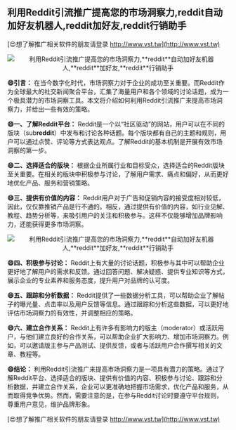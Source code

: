 ## **利用Reddit引流推广提高您的市场洞察力,**reddit**自动加好友机器人,**reddit**加好友,**reddit**行销助手**

[😍想了解推广相关软件的朋友请登录 http://www.vst.tw](http://www.vst.tw)

 <center><img src="https://vst.tw/MP4/tuiguang/png/2.png" alt="利用Reddit引流推广提高您的市场洞察力,**reddit**自动加好友机器人,**reddit**加好友,**reddit**行销助手"></center>

**😄引言：**
在当今数字化时代，市场洞察力对于企业的成功至关重要。而Reddit作为全球最大的社交新闻聚合平台，汇集了海量用户和各个领域的讨论话题，成为一个极具潜力的市场洞察工具。本文将介绍如何利用Reddit引流推广来提高市场洞察力，并给出一些有效的策略。

**😄一、了解Reddit平台：**
Reddit是一个以“社区驱动”的网站，用户可以在不同的版块（sub**reddit**）中发布和讨论各种话题。每个版块都有自己的主题和规则，用户可以通过点赞、评论等方式表达观点。了解Reddit的基本机制是开展有效市场洞察的第一步。

**😄二、选择适合的版块：**
根据企业所属行业和目标受众，选择适合的Reddit版块至关重要。在相关的版块中积极参与讨论，了解用户需求、痛点和偏好，从而更好地优化产品、服务和营销策略。

**😄三、提供有价值的内容：**
Reddit用户对于广告和促销内容的接受度相对较低，因此，仅仅靠推销产品是行不通的。相反，通过提供有价值的内容，如行业见解、教程、趋势分析等，来吸引用户的关注和积极参与。这样不仅能够增加品牌影响力，还能获得更多市场洞察。

 <center><img src="https://vst.tw/MP4/tuiguang/png/1.png" alt="利用Reddit引流推广提高您的市场洞察力,**reddit**自动加好友机器人,**reddit**加好友,**reddit**行销助手"></center>

**😄四、积极参与讨论：**
Reddit上有大量的讨论话题，积极参与其中可以帮助企业更好地了解用户的需求和反馈。通过回答问题、解决疑惑、提供专业知识等方式，展示企业的专业素养和服务态度，提升用户对品牌的认可度。

**😄五、跟踪和分析数据：**
Reddit提供了一些数据分析工具，可以帮助企业了解帖子的曝光量、点击率以及用户反馈等信息。通过跟踪和分析这些数据，可以更好地评估市场洞察力的有效性，并调整相应的策略。

**😄六、建立合作关系：**
Reddit上有许多有影响力的版主（moderator）或活跃用户，与他们建立良好的合作关系，可以帮助企业扩大影响力、增加市场洞察力。例如，可以邀请版主参与产品测试、提供反馈，或者与活跃用户合作撰写相关的文章、教程等。

**😄结论：**
利用Reddit引流推广来提高市场洞察力是一项具有潜力的策略。通过了解Reddit平台、选择适合的版块、提供有价值的内容、积极参与讨论、跟踪和分析数据，并建立合作关系，企业可以更准确地把握市场需求，优化产品和服务，从而取得竞争优势。然而，需要注意的是，在参与Reddit讨论时要遵守平台规则，尊重用户意见，维护品牌形象。

[😍想了解推广相关软件的朋友请登录 http://www.vst.tw](http://www.vst.tw)



